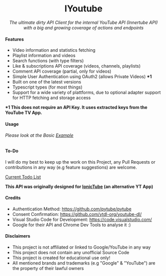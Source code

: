 <h1 align="center">IYoutube</h1>

<p align=center>
  <i>
    The ultimate dirty API Client for the internal YouTube API (Innertube API) with a big and growing coverage of actions and endpoints
  </i>
<p>

#### Features
- Video information and statistics fetching
- Playlist information and videos
- Search functions (with type filters)
- Like & subscriptions API coverage (videos, channels, playlists)
- Comment API coverage (partial, only for videos)
- Simple User Authentication using OAuth2 (allows Private Videos) <b>*1</b>
- Built on one of the latest versions
- Typescript types (for most things)
- Support for a wide variety of plattforms, due to optional adapter support for HTTP fetching and storage access

<b>*1 This does not require an API Key. It uses extracted keys from the YouTube TV App.</b>

#### Usage

###### Please look at the Basic [Example](./test/test.js)

#### To-Do
I will do my best to keep up the work on this Project, any Pull Requests or contributions in any way (e.g feature suggestions) are welcome.  

[Current Todo List](./todo.md)

<b>This API was originally designed for [IonicTube](https://github.com/ToBiDi0410/IonicTube) (an alternative YT App)</b>
#### Credits
- Authentication Method: https://github.com/pytube/pytube
- Consent Confirmation: https://github.com/ytdl-org/youtube-dl/
- Visual Studio Code for Development: https://code.visualstudio.com/
- Google for their API and Chrome Dev Tools to analyse it :)

#### Disclaimers
- This project is not affiliated or linked to Google/YouTube in any way
- This project does not contain any unofficial Source Code
- This project is created for educational use only!
- All mentioned brands and trademarks (e.g "Google" & "YouTube") are the property of their lawful owners
